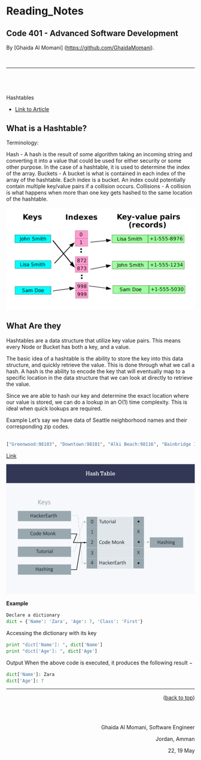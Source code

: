 

# Reading_Notes
## Code 401 - Advanced Software Development





By [Ghaida Al Momani] (https://github.com/GhaidaMomani).


<br/>
<hr/>
<br/>

# 
Hashtables
* [Link to Article](https://codefellows.github.io/common_curriculum/data_structures_and_algorithms/Code_401/class-30/resources/Hashtables.html)  



## What is a Hashtable?
Terminology:

Hash - A hash is the result of some algorithm taking an incoming string and converting it into a value that could be used for either security or some other purpose. In the case of a hashtable, it is used to determine the index of the array.
Buckets - A bucket is what is contained in each index of the array of the hashtable. Each index is a bucket. An index could potentially contain multiple key/value pairs if a collision occurs.
Collisions - A collision is what happens when more than one key gets hashed to the same location of the hashtable.

![image](../assests/HASHTB08.png)


## What Are they
Hashtables are a data structure that utilize key value pairs. This means every Node or Bucket has both a key, and a value.

The basic idea of a hashtable is the ability to store the key into this data structure, and quickly retrieve the value. This is done through what we call a hash. A hash is the ability to encode the key that will eventually map to a specific location in the data structure that we can look at directly to retrieve the value.

Since we are able to hash our key and determine the exact location where our value is stored, we can do a lookup in an O(1) time complexity. This is ideal when quick lookups are required.

Example
Let’s say we have data of Seattle neighborhood names and their corresponding zip codes.

``` python

["Greenwood:98103", "Downtown:98101", "Alki Beach:98116", "Bainbridge Island:98110", ...]
```

[Link](https://www.hackerearth.com/practice/data-structures/hash-tables/basics-of-hash-tables/tutorial/)



![](../assests/2cabd32.jpg)





**Example**
``` python
Declare a dictionary 
dict = {'Name': 'Zara', 'Age': 7, 'Class': 'First'}
```

 Accessing the dictionary with its key

 ``` python
print "dict['Name']: ", dict['Name']
print "dict['Age']: ", dict['Age']
```

Output
When the above code is executed, it produces the following result −

 ``` python
dict['Name']: Zara
dict['Age']: 7
```










<hr/>
    <p align="right">(<a href="#top">back to top</a>)</p>





  <br/><br/>

<p align="right">Ghaida Al Momani, Software Engineer</p>
<p align="right">Jordan, Amman</p>
  <p align="right">22, 19 May </p>